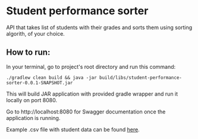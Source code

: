# Student performance sorter

API that takes list of students with their grades and sorts them using sorting algorith, of your choice.

## How to run:

In your terminal, go to project's root directory and run this command: 

`./gradlew clean build && java -jar build/libs/student-performance-sorter-0.0.1-SNAPSHOT.jar`

This will build JAR application with provided gradle wrapper and run it locally on port 8080.

Go to http://localhost:8080 for Swagger documentation once the application is running.

Example .csv file with student data can be found [here](https://github.com/GVabal/student-performance-sorter/blob/main/src/main/resources/sample-data.csv).
